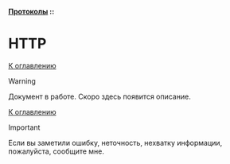 **[Протоколы](../README.md#protocols) ::**
# HTTP

<!--

-->

[К оглавлению](../README.md#protocols)

> [!WARNING]
> Документ в работе. Скоро здесь появится описание.

[К оглавлению](../README.md#protocols)

> [!IMPORTANT]
> Если вы заметили ошибку, неточность, нехватку информации, пожалуйста, сообщите мне.
